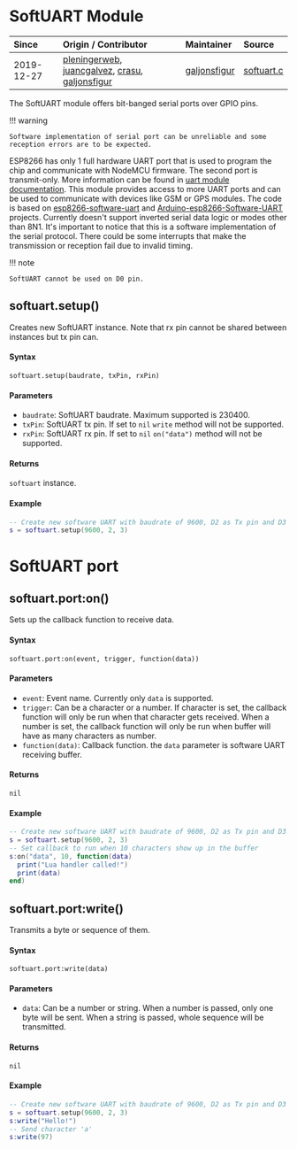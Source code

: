 # SoftUART Module
| Since  | Origin / Contributor  | Maintainer  | Source  |
| :----- | :-------------------- | :---------- | :------ |
|2019-12-27 | [pleningerweb](https://github.com/plieningerweb/), [juancgalvez](https://github.com/juancgalvez/), [crasu](https://github.com/crasu/), [galjonsfigur](https://github.com/galjonsfigur/)| [galjonsfigur](https://github.com/galjonsfigur/) | [softuart.c](../../app/modules/softuart.c) |

The SoftUART module offers bit-banged serial ports over GPIO pins.

!!! warning

    Software implementation of serial port can be unreliable and some reception errors are to be expected.
    
ESP8266 has only 1 full hardware UART port that is used to program the chip and communicate with NodeMCU firmware. The second port is transmit-only. More information can be found in [uart module documentation](uart/). This module provides access to more UART ports and can be used to communicate with devices like GSM or GPS modules. The code is based on [esp8266-software-uart](https://github.com/plieningerweb/esp8266-software-uart) and [Arduino-esp8266-Software-UART](https://github.com/juancgalvez/Arduino-esp8266-Software-UART) projects. Currently doesn't support inverted serial data logic or modes other than 8N1. It's important to notice that this is a software implementation of the serial protocol. There could be some interrupts that make the transmission or reception fail due to invalid timing.

!!! note

    SoftUART cannot be used on D0 pin.

## softuart.setup()

Creates new SoftUART instance. Note that rx pin cannot be shared between instances but tx pin can.

#### Syntax
`softuart.setup(baudrate, txPin, rxPin)`

#### Parameters
- `baudrate`: SoftUART baudrate. Maximum supported is 230400.
- `txPin`: SoftUART tx pin. If set to `nil` `write` method will not be supported.
- `rxPin`: SoftUART rx pin. If set to `nil` `on("data")` method will not be supported.

#### Returns
`softuart` instance.

#### Example
```lua
-- Create new software UART with baudrate of 9600, D2 as Tx pin and D3 as Rx pin
s = softuart.setup(9600, 2, 3)
```

# SoftUART port


## softuart.port:on()
Sets up the callback function to receive data.

#### Syntax
`softuart.port:on(event, trigger, function(data))`

#### Parameters
- `event`: Event name. Currently only `data` is supported.
- `trigger`: Can be a character or a number. If character is set, the callback function will only be run when that character gets received. When a number is set, the callback function will only be run when buffer will have as many characters as number.
- `function(data)`: Callback function. the `data` parameter is software UART receiving buffer.

#### Returns
`nil`

#### Example
```lua
-- Create new software UART with baudrate of 9600, D2 as Tx pin and D3 as Rx pin
s = softuart.setup(9600, 2, 3)
-- Set callback to run when 10 characters show up in the buffer
s:on("data", 10, function(data)
  print("Lua handler called!")
  print(data)
end)
```

## softuart.port:write()
Transmits a byte or sequence of them.

#### Syntax
`softuart.port:write(data)`

#### Parameters
- `data`: Can be a number or string. When a number is passed, only one byte will be sent. When a string is passed, whole sequence will be transmitted.

#### Returns
`nil`

#### Example
```lua
-- Create new software UART with baudrate of 9600, D2 as Tx pin and D3 as Rx pin
s = softuart.setup(9600, 2, 3)
s:write("Hello!")
-- Send character 'a'
s:write(97)
```
